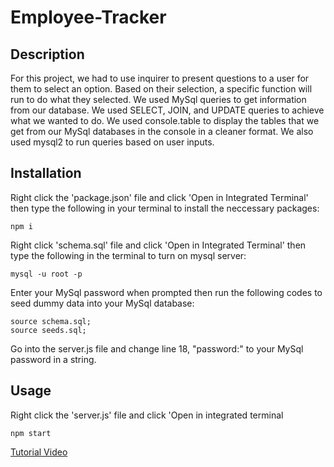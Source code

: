 # Employee-Tracker

## Description
For this project, we had to use inquirer to present questions to a user for them to select an option. Based on their selection, a specific function will run to do what they selected. We used MySql queries to get information from our database. We used SELECT, JOIN, and UPDATE queries to achieve what we wanted to do. We used console.table to display the tables that we get from our MySql databases in the console in a cleaner format. We also used mysql2 to run queries based on user inputs.

## Installation
  
Right click the 'package.json' file and click 'Open in Integrated Terminal' then type the following in your terminal to install the neccessary packages:
```
npm i
```
Right click 'schema.sql' file and click 'Open in Integrated Terminal' then type the following in the terminal to turn on mysql server:
```
mysql -u root -p
```
Enter your MySql password when prompted then run the following codes to seed dummy data into your MySql database: 
```
source schema.sql;
source seeds.sql;
```
Go into the server.js file and change line 18, "password:" to your MySql password in a string.

## Usage
Right click the 'server.js' file and click 'Open in integrated terminal
```
npm start
```
[Tutorial Video](https://www.awesomescreenshot.com/video/11513798?key=f3443fd22cb6f7034601c1a27b4d8418)